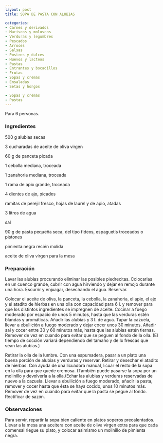 ```yaml
---
layout: post
title: SOPA DE PASTA CON ALUBIAS

categories:
- Carnes y derivados
- Mariscos y moluscos
- Verduras y legumbres
- Pescados
- Arroces
- Salsas
- Postres y dulces
- Huevos y lacteos
- Pastas
- Entrantes y bocadillos
- Frutas
- Sopas y cremas
- Ensaladas
- Setas y hongos

- Sopas y cremas
- Pastas
---
```

Para 6 personas.

<h3>Ingredientes</h3>
500 g alubias secas

3 cucharadas de aceite de oliva virgen

60 g de panceta picada

1 cebolla mediana, troceada

1 zanahoria mediana, troceada

1 rama de apio grande, troceada

4 dientes de ajo, picados

ramitas de perejil fresco, hojas de laurel y de apio, atadas

3 litros de agua

sal

90 g de pasta pequeña seca, del tipo fideos, espaguetis troceados o pistones

pimienta negra recién molida

aceite de oliva virgen para la mesa

<h3>Preparación</h3>
Lavar las alubias procurando eliminar las posibles piedrecitas. Colocarlas en un cuenco grande, cubrir con agua hirviendo y dejar en remojo durante una hora. Escurrir y enjuagar, desechando el agua. Reservar.

Colocar el aceite de oliva, la panceta, la cebolla, la zanahoria, el apio, el ajo y el atadito de hierbas en una olla con capacidad para 6 l. y remover para que los distintos ingredientes se impregnen de aceite. Cocinar a fuego moderado por espacio de unos 5 minutos, hasta que las verduras estén blandas y aromáticas. Añadir las alubias y 3 l. de agua. Tapar la cazuela, llevar a ebullición a fuego moderado y dejar cocer unos 30 minutos. Añadir sal y cocer entre 30 y 60 minutos más, hasta que las alubias estén tiernas. Remover de vez en cuando para evitar que se peguen al fondo de la olla. (El tiempo de cocción variará dependiendo del tamaño y de lo frescas que sean las alubias.)

Retirar la olla de la lumbre. Con una espumadera, pasar a un plato una buena porción de alubias y verduras y reservar. Retirar y desechar el atadito de hierbas. Con ayuda de una licuadora manual, licuar el resto de la sopa en la olla para que quede cremosa. (También puede pasarse la sopa por un molinillo y devolverla a la olla.(Echar las alubias y verduras reservadas de nuevo a la cazuela. Llevar a ebullición a fuego moderado, añadir la pasta, remover y cocer hasta que ésta se haya cocido, unos 10 minutos más. Remover de vez en cuando para evitar que la pasta se pegue al fondo. Rectificar de sazón.

<h3>Observaciones</h3>
Para servir, repartir la sopa bien caliente en platos soperos precalentados. Llevar a la mesa una aceitera con aceite de oliva virgen extra para que cada comensal riegue su plato, y colocar asimismo un molinillo de pimienta negra.

